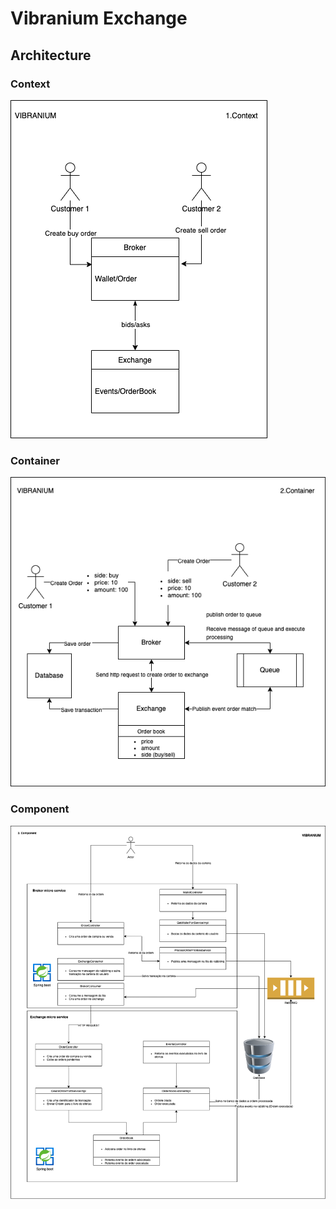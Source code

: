 # Vibranium Exchange



## Architecture

### Context
![Context](./images/exchange-Context.drawio.png)


### Container
![Container](./images/exchange-Container.drawio.png)

### Component
![Component](./images/exchange-Component.drawio.png)